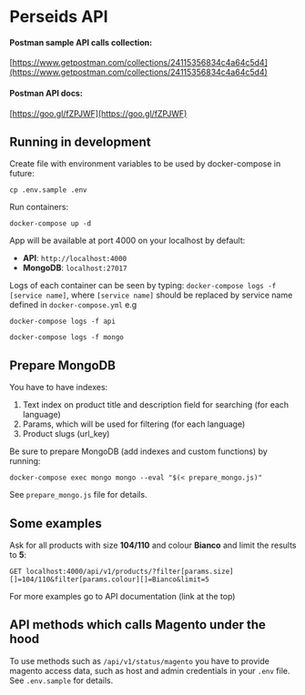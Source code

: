 # Perseids API

#### Postman sample API calls collection:
[https://www.getpostman.com/collections/24115356834c4a64c5d4](https://www.getpostman.com/collections/24115356834c4a64c5d4)

#### Postman API docs:
[https://goo.gl/fZPJWF](https://goo.gl/fZPJWF)

## Running in development
Create file with environment variables to be used by docker-compose in future:
```
cp .env.sample .env
```

Run containers:
```
docker-compose up -d
```

App will be available at port 4000 on your localhost by default:

* **API**: `http://localhost:4000`
* **MongoDB**: `localhost:27017`

Logs of each container can be seen by typing: `docker-compose logs -f [service name]`, where `[service name]` should be replaced by service name defined in `docker-compose.yml` e.g
```
docker-compose logs -f api
```
```
docker-compose logs -f mongo
```

## Prepare MongoDB
You have to have indexes:

1. Text index on product title and description field for searching (for each language)
2. Params, which will be used for filtering (for each language)
3. Product slugs (url_key)

Be sure to prepare MongoDB (add indexes and custom functions) by running:
```
docker-compose exec mongo mongo --eval "$(< prepare_mongo.js)"
````

See `prepare_mongo.js` file for details.


## Some examples

Ask for all products with size **104/110** and colour **Bianco** and limit the results to **5**:
```
GET localhost:4000/api/v1/products/?filter[params.size][]=104/110&filter[params.colour][]=Bianco&limit=5
```

For more examples go to API documentation (link at the top)


## API methods which calls Magento under the hood

To use methods such as `/api/v1/status/magento` you have to provide magento access data, such as host and admin credentials in your `.env` file.
See `.env.sample` for details.
